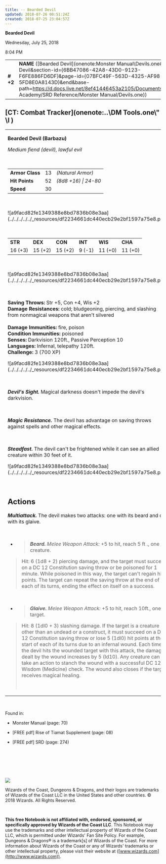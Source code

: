 ```yaml
---
title: -- Bearded Devil
updated: 2018-07-26 00:51:24Z
created: 2018-07-25 23:04:57Z
---
```


**Bearded Devil**

Wednesday, July 25, 2018

8:04 PM

|           |                                                                                                                                                                                                                                                                                                          |        |        |        |     |       |        |
|-----------|----------------------------------------------------------------------------------------------------------------------------------------------------------------------------------------------------------------------------------------------------------------------------------------------------------|--------|--------|--------|-----|-------|--------|
| **\# +2** | **NAME** ([Bearded Devil](onenote:Monster Manual\\Devils.one#Bearded Devil&section-id={6BB47086-42A8-43D0-9123-F6FE886FD6DF}&page-id={07BFC49F-563D-4325-AF98-5FD8E0A8143D}&end&base-path=https://d.docs.live.net/8ef41446453a2105/Documents/Adventure Academy/SRD Reference/Monster Manual/Devils.one)) | **13** | **52** | **52** | \-  | Notes | 700 XP |

## [CT: Combat Tracker](onenote:..\\DM Tools.one\\" \l )

<table><tbody><tr class="odd"><td><p><strong>Bearded Devil (Barbazu)</strong></p><p><em>Medium fiend (devil), lawful evil</em></p><p> </p><table><tbody><tr class="odd"><td><strong>Armor Class</strong></td><td>13</td><td><em>(Natural Armor)</em></td></tr><tr class="even"><td><strong>Hit Points</strong></td><td>52</td><td><em>(8d8 +16) | 24-80</em></td></tr><tr class="odd"><td><strong>Speed</strong></td><td>30</td><td> </td></tr></tbody></table><p> </p><p>![a9facd82fe1349388e8bd7836b08e3aa](../../../../../_resources/df2234661dc440ecb29e2bf1597a75e8.png)</p><p> </p><table><tbody><tr class="odd"><td><strong>STR</strong></td><td><strong>DEX</strong></td><td><strong>CON</strong></td><td><strong>INT</strong></td><td><strong>WIS</strong></td><td><strong>CHA</strong></td></tr><tr class="even"><td>16 (+3)</td><td>15 (+2)</td><td>15 (+2)</td><td>9 (-1)</td><td>11 (+0)</td><td>11 (+0)</td></tr></tbody></table><p> </p><p>![a9facd82fe1349388e8bd7836b08e3aa](../../../../../_resources/df2234661dc440ecb29e2bf1597a75e8.png)</p><p> </p><p><strong>Saving Throws:</strong> Str +5, Con +4, Wis +2<br />
<strong>Damage Resistances:</strong> cold; bludgeoning, piercing, and slashing from nonmagical weapons that aren't silvered<br />
<br />
<strong>Damage Immunities:</strong> fire, poison<br />
<strong>Condition Immunities:</strong> poisoned<br />
<strong>Senses:</strong> Darkvision 120ft., Passive Perception 10<br />
<strong>Languages:</strong> Infernal, telepathy 120ft.<br />
<strong>Challenge:</strong> 3 (700 XP)</p><p>![a9facd82fe1349388e8bd7836b08e3aa](../../../../../_resources/df2234661dc440ecb29e2bf1597a75e8.png)</p><p> </p><p><em><strong>Devil's Sight.</strong></em> Magical darkness doesn't impede the devil's darkvision.</p><p> </p><p><em><strong>Magic Resistance.</strong></em> The devil has advantage on saving throws against spells and other magical effects.</p><p> </p><p><em><strong>Steadfast.</strong></em> The devil can't be frightened while it can see an allied creature within 30 feet of it.</p><p>![a9facd82fe1349388e8bd7836b08e3aa](../../../../../_resources/df2234661dc440ecb29e2bf1597a75e8.png)</p><p> </p><h2 id="actions"><strong>Actions<br />
</strong></h2><p><em><strong>Multiattack.</strong></em> The devil makes two attacks: one with its beard and one with its glaive.</p><p> </p><ul><li><blockquote><p><em><strong>Beard.</strong> Melee Weapon Attack:</em> +5 to hit, reach 5 ft ., one creature.</p></blockquote></li></ul><blockquote><p>Hit: 6 (1d8 + 2) piercing damage, and the target must succeed on a DC 12 Constitution saving throw or be poisoned for 1 minute. While poisoned in this way, the target can't regain hit points. The target can repeat the saving throw at the end of each of its turns, ending the effect on itself on a success.</p></blockquote><p> </p><ul><li><blockquote><p><em><strong>Glaive.</strong> Melee Weapon Attack:</em> +5 to hit, reach 10ft., one target.</p></blockquote></li></ul><blockquote><p>Hit: 8 (1dl0 + 3) slashing damage. If the target is a creature other than an undead or a construct, it must succeed on a DC 12 Constitution saving throw or lose 5 (1dl0) hit points at the start of each of its turns due to an infernal wound. Each time the devil hits the wounded target with this attack, the damage dealt by the wound increases by 5 (ld10). Any creature can take an action to stanch the wound with a successful DC 12 Wisdom (Medicine) check. The wound also closes if the target receives magical healing.</p><p> </p></blockquote></td></tr></tbody></table>

 

Found in:

-   Monster Manual (page: 70)

-   \[FREE pdf\] Rise of Tiamat Supplement (page: 08)

-   \[FREE pdf\] SRD (page: 274)

 

 

 

![](tmp\media\image2.png)

Wizards of the Coast, Dungeons & Dragons, and their logos are trademarks of Wizards of the Coast LLC in the United States and other countries. © 2018 Wizards. All Rights Reserved.

 

**This free Notebook is not affiliated with, endorsed, sponsored, or specifically approved by Wizards of the Coast LLC**. This Notebook may use the trademarks and other intellectual property of Wizards of the Coast LLC, which is permitted under Wizards' Fan Site Policy. For example, Dungeons & Dragons® is a trademark\[s\] of Wizards of the Coast. For more information about Wizards of the Coast or any of Wizards' trademarks or other intellectual property, please visit their website at ([www.wizards.com](http://www.wizards.com)).
